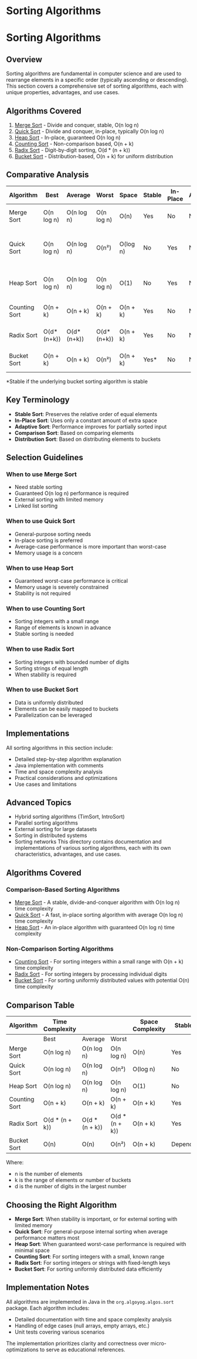 # Sorting Algorithms
# Sorting Algorithms

## Overview

Sorting algorithms are fundamental in computer science and are used to rearrange elements in a specific order (typically ascending or descending). This section covers a comprehensive set of sorting algorithms, each with unique properties, advantages, and use cases.

## Algorithms Covered

1. [Merge Sort](merge-sort.md) - Divide and conquer, stable, O(n log n)
2. [Quick Sort](quick-sort.md) - Divide and conquer, in-place, typically O(n log n)
3. [Heap Sort](heap-sort.md) - In-place, guaranteed O(n log n)
4. [Counting Sort](counting-sort.md) - Non-comparison based, O(n + k)
5. [Radix Sort](radix-sort.md) - Digit-by-digit sorting, O(d * (n + k))
6. [Bucket Sort](bucket-sort.md) - Distribution-based, O(n + k) for uniform distribution

## Comparative Analysis

| Algorithm    | Best       | Average    | Worst      | Space      | Stable | In-Place | Adaptive | Notes                                  |
|--------------|------------|------------|------------|------------|--------|----------|----------|----------------------------------------|
| Merge Sort   | O(n log n) | O(n log n) | O(n log n) | O(n)       | Yes    | No       | No       | Consistent performance, external sort  |
| Quick Sort   | O(n log n) | O(n log n) | O(n²)      | O(log n)   | No     | Yes      | No       | Fast in practice, vulnerable to pathological inputs |
| Heap Sort    | O(n log n) | O(n log n) | O(n log n) | O(1)       | No     | Yes      | No       | Guaranteed performance, poor cache locality |
| Counting Sort| O(n + k)   | O(n + k)   | O(n + k)   | O(n + k)   | Yes    | No       | No       | Limited to small range integers        |
| Radix Sort   | O(d*(n+k)) | O(d*(n+k)) | O(d*(n+k)) | O(n + k)   | Yes    | No       | No       | Efficient for fixed-length integers    |
| Bucket Sort  | O(n + k)   | O(n + k)   | O(n²)      | O(n + k)   | Yes*   | No       | No       | Best for uniform distributions         |

*Stable if the underlying bucket sorting algorithm is stable

## Key Terminology

- **Stable Sort**: Preserves the relative order of equal elements
- **In-Place Sort**: Uses only a constant amount of extra space
- **Adaptive Sort**: Performance improves for partially sorted input
- **Comparison Sort**: Based on comparing elements
- **Distribution Sort**: Based on distributing elements to buckets

## Selection Guidelines

### When to use Merge Sort
- Need stable sorting
- Guaranteed O(n log n) performance is required
- External sorting with limited memory
- Linked list sorting

### When to use Quick Sort
- General-purpose sorting needs
- In-place sorting is preferred
- Average-case performance is more important than worst-case
- Memory usage is a concern

### When to use Heap Sort
- Guaranteed worst-case performance is critical
- Memory usage is severely constrained
- Stability is not required

### When to use Counting Sort
- Sorting integers with a small range
- Range of elements is known in advance
- Stable sorting is needed

### When to use Radix Sort
- Sorting integers with bounded number of digits
- Sorting strings of equal length
- When stability is required

### When to use Bucket Sort
- Data is uniformly distributed
- Elements can be easily mapped to buckets
- Parallelization can be leveraged

## Implementations

All sorting algorithms in this section include:
- Detailed step-by-step algorithm explanation
- Java implementation with comments
- Time and space complexity analysis
- Practical considerations and optimizations
- Use cases and limitations

## Advanced Topics

- Hybrid sorting algorithms (TimSort, IntroSort)
- Parallel sorting algorithms
- External sorting for large datasets
- Sorting in distributed systems
- Sorting networks
This directory contains documentation and implementations of various sorting algorithms, each with its own characteristics, advantages, and use cases.

## Algorithms Covered

### Comparison-Based Sorting Algorithms

- [Merge Sort](./merge-sort.md) - A stable, divide-and-conquer algorithm with O(n log n) time complexity
- [Quick Sort](./quick-sort.md) - A fast, in-place sorting algorithm with average O(n log n) time complexity
- [Heap Sort](./heap-sort.md) - An in-place algorithm with guaranteed O(n log n) time complexity

### Non-Comparison Sorting Algorithms

- [Counting Sort](./counting-sort.md) - For sorting integers within a small range with O(n + k) time complexity
- [Radix Sort](./radix-sort.md) - For sorting integers by processing individual digits
- [Bucket Sort](./bucket-sort.md) - For sorting uniformly distributed values with potential O(n) time complexity

## Comparison Table

| Algorithm | Time Complexity |  | | Space Complexity | Stable | In-Place |
|-----------|----------------|----------------|----------------|------------------|--------|----------|
| | Best | Average | Worst | | | |
| Merge Sort | O(n log n) | O(n log n) | O(n log n) | O(n) | Yes | No |
| Quick Sort | O(n log n) | O(n log n) | O(n²) | O(log n) | No | Yes |
| Heap Sort | O(n log n) | O(n log n) | O(n log n) | O(1) | No | Yes |
| Counting Sort | O(n + k) | O(n + k) | O(n + k) | O(n + k) | Yes | No |
| Radix Sort | O(d * (n + k)) | O(d * (n + k)) | O(d * (n + k)) | O(n + k) | Yes | No |
| Bucket Sort | O(n) | O(n) | O(n²) | O(n + k) | Depends | No |

Where:
- n is the number of elements
- k is the range of elements or number of buckets
- d is the number of digits in the largest number

## Choosing the Right Algorithm

- **Merge Sort**: When stability is important, or for external sorting with limited memory
- **Quick Sort**: For general-purpose internal sorting when average performance matters most
- **Heap Sort**: When guaranteed worst-case performance is required with minimal space
- **Counting Sort**: For sorting integers with a small, known range
- **Radix Sort**: For sorting integers or strings with fixed-length keys
- **Bucket Sort**: For sorting uniformly distributed data efficiently

## Implementation Notes

All algorithms are implemented in Java in the `org.algoyog.algos.sort` package. Each algorithm includes:

- Detailed documentation with time and space complexity analysis
- Handling of edge cases (null arrays, empty arrays, etc.)
- Unit tests covering various scenarios

The implementation prioritizes clarity and correctness over micro-optimizations to serve as educational references.
